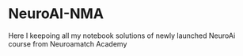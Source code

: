 # NeuroAI-NMA
Here I keepoing all my notebook solutions of newly launched NeuroAi course from Neuroamatch Academy

